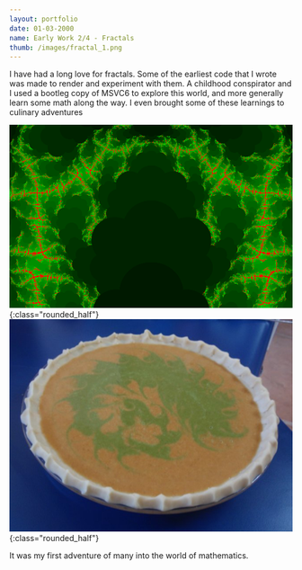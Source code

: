 ```yaml
---
layout: portfolio
date: 01-03-2000
name: Early Work 2/4 - Fractals
thumb: /images/fractal_1.png
---
```


I have had a long love for fractals.  Some of the earliest code that I wrote was made to
render and experiment with them.  A childhood conspirator and I used a bootleg copy of MSVC6
to explore this world, and more generally learn some math along the way.  I even brought some
of these learnings to culinary adventures

![alt text](/images/fractal_1.png "An early rendering"){:class="rounded_half"}
![alt text](/images/fractal_pie.jpg "Fractal pie!"){:class="rounded_half"}

It was my first adventure of many into the world of mathematics.
